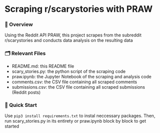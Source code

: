 # Scraping r/scarystories with PRAW

### 👾 Overview
Using the Reddit API PRAW, this project scrapes from the subreddit r/scarystories and conducts data analysis on the resulting data 

### 🗂️ Relevant Files
- README.md: this README file
- scary_stories.py: the python script of the scraping code
- praw.ipynb: the Jupyter Notebook of the scraping and analysis code 
- comments.csv: the CSV file containing all scraped comments
- submissions.csv: the CSV file containing all scraped submissions (Reddit posts)

### 🌱 Quick Start  
Use `pip3 install requirements.txt` to instal neccessary packages.
Then, run scary_stories.py in its entirety or praw.ipynb block by block to get started
